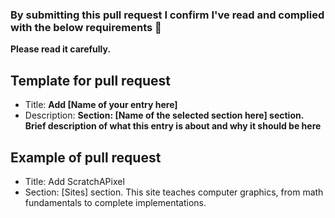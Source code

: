 
### By submitting this pull request I confirm I've read and complied with the below requirements 🖖

**Please read it carefully.**

## Template for pull request

- Title: **Add [Name of your entry here]**
- Description: **Section: [Name of the selected section here] section. Brief description of what this entry is about and why it should be here**
      
## Example of pull request
- Title: Add ScratchAPixel
- Section: [Sites] section. This site teaches computer graphics, from math fundamentals to complete implementations.
